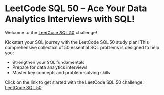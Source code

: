 # LeetCode SQL 50 – Ace Your Data Analytics Interviews with SQL!
Welcome to the [LeetCode SQL 50](https://leetcode.com/studyplan/top-sql-50/) challenge! 

Kickstart your SQL journey with the LeetCode SQL 50 study plan! This comprehensive collection of 50 essential SQL problems is designed to help you:
- Strengthen your SQL fundamentals
- Prepare for data analytics interviews
- Master key concepts and problem-solving skills

Click on the link to get started with the LeetCode SQL 50 challenge:
[LeetCode SQL 50](https://leetcode.com/studyplan/top-sql-50/)


